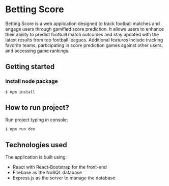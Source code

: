 # Betting Score
Betting Score is a web application designed to track football matches and engage users through gamified score prediction. It allows users to enhance their ability to predict football match outcomes and stay updated with the latest results from top football leagues. Additional features include tracking favorite teams, participating in score prediction games against other users, and accessing game rankings.

## Getting started


### Install node package
```
$ npm install
```

## How to run project?

Run project typing in console:
```
$ npm run dev
```

## Technologies used
The application is built using:

- React with React-Bootstrap for the front-end
- Firebase as the NoSQL database
- Express.js as the server to manage the database
